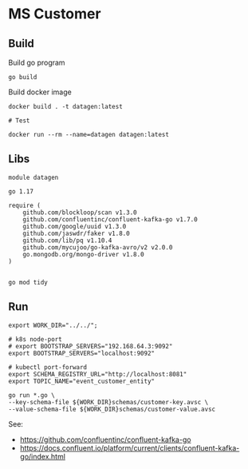 # MS Customer

## Build
Build go program
```shell
go build
```

Build docker image
```shell
docker build . -t datagen:latest

# Test

docker run --rm --name=datagen datagen:latest
```

## Libs
```
module datagen

go 1.17

require (
	github.com/blockloop/scan v1.3.0
	github.com/confluentinc/confluent-kafka-go v1.7.0
	github.com/google/uuid v1.3.0
	github.com/jaswdr/faker v1.8.0
	github.com/lib/pq v1.10.4
	github.com/mycujoo/go-kafka-avro/v2 v2.0.0
	go.mongodb.org/mongo-driver v1.8.0
)
```

```shell

go mod tidy
```


## Run
```shell
export WORK_DIR="../../";

# k8s node-port
# export BOOTSTRAP_SERVERS="192.168.64.3:9092"
export BOOTSTRAP_SERVERS="localhost:9092"

# kubectl port-forward
export SCHEMA_REGISTRY_URL="http://localhost:8081"
export TOPIC_NAME="event_customer_entity"

go run *.go \
--key-schema-file ${WORK_DIR}schemas/customer-key.avsc \
--value-schema-file ${WORK_DIR}schemas/customer-value.avsc
```

See:
* https://github.com/confluentinc/confluent-kafka-go
* https://docs.confluent.io/platform/current/clients/confluent-kafka-go/index.html